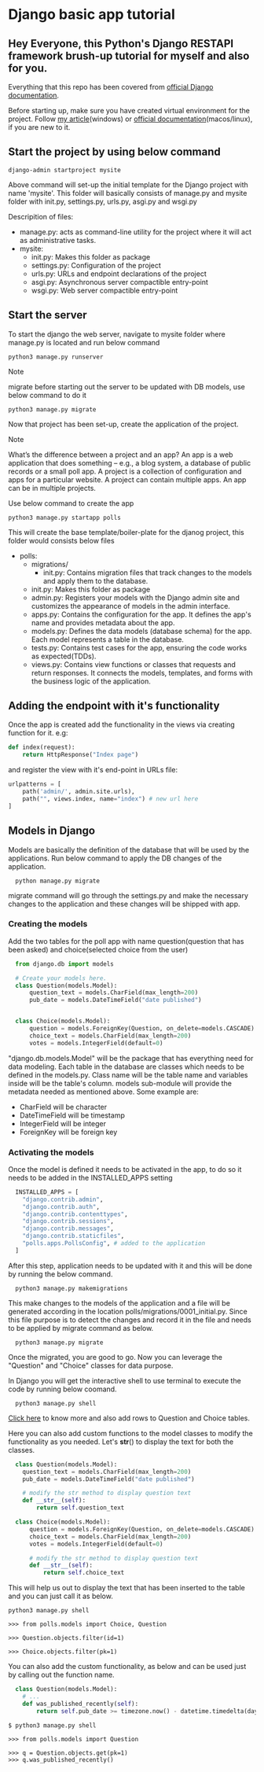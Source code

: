 # Django basic app tutorial

## Hey Everyone, this Python's Django RESTAPI framework brush-up tutorial for myself and also for you.

Everything that this repo has been covered from [official Django documentation](https://docs.djangoproject.com/en/5.1/).

Before starting up, make sure you have created virtual environment for the project. Follow [my article](https://medium.com/analytics-vidhya/python-virtual-environment-in-nutshell-abc74482fbd1)(windows) or [official documentation](https://packaging.python.org/en/latest/guides/installing-using-pip-and-virtual-environments/)(macos/linux), if you are new to it.

## Start the project by using below command

```
django-admin startproject mysite
```

Above command will set-up the initial template for the Django project with name 'mysite'. This folder will basically consists of manage.py and mysite folder with init.py, settings.py, urls.py, asgi.py and wsgi.py

Descripition of files:

- manage.py: acts as command-line utility for the project where it will act as administrative tasks.
- mysite:
  - init.py: Makes this folder as package
  - settings.py: Configuration of the project
  - urls.py: URLs and endpoint declarations of the project
  - asgi.py: Asynchronous server compactible entry-point
  - wsgi.py: Web server compactible entry-point

## Start the server

To start the django the web server, navigate to mysite folder where manage.py is located and run below command

```
python3 manage.py runserver
```

> [!NOTE]
> migrate before starting out the server to be updated with DB models, use below command to do it

```
python3 manage.py migrate
```

Now that project has been set-up, create the application of the project.

> [!NOTE]
> What’s the difference between a project and an app? An app is a web application that does something – e.g., a blog system, a database of public records or a small poll app. A project is a collection of configuration and apps for a particular website. A project can contain multiple apps. An app can be in multiple projects.

Use below command to create the app

```
python3 manage.py startapp polls
```

This will create the base template/boiler-plate for the djanog project, this folder would consists below files

- polls:
  - migrations/
    - init.py: Contains migration files that track changes to the models and apply them to the database.
  - init.py: Makes this folder as package
  - admin.py: Registers your models with the Django admin site and customizes the appearance of models in the admin interface.
  - apps.py: Contains the configuration for the app. It defines the app's name and provides metadata about the app.
  - models.py: Defines the data models (database schema) for the app. Each model represents a table in the database.
  - tests.py: Contains test cases for the app, ensuring the code works as expected(TDDs).
  - views.py: Contains view functions or classes that requests and return responses. It connects the models, templates, and forms with the business logic of the application.

## Adding the endpoint with it's functionality

Once the app is created add the functionality in the views via creating function for it. e.g:

```python
def index(request):
    return HttpResponse("Index page")
```

and register the view with it's end-point in URLs file:

```python
urlpatterns = [
    path('admin/', admin.site.urls),
    path("", views.index, name="index") # new url here
]
```

## Models in Django

Models are basically the definition of the database that will be used by the applications. Run below command to apply the DB changes of the application.

```
  python manage.py migrate
```

migrate command will go through the settings.py and make the necessary changes to the application and these changes will be shipped with app.

### Creating the models

Add the two tables for the poll app with name question(question that has been asked) and choice(selected choice from the user)

```python
  from django.db import models

  # Create your models here.
  class Question(models.Model):
      question_text = models.CharField(max_length=200)
      pub_date = models.DateTimeField("date published")


  class Choice(models.Model):
      question = models.ForeignKey(Question, on_delete=models.CASCADE)
      choice_text = models.CharField(max_length=200)
      votes = models.IntegerField(default=0)
```

"django.db.models.Model" will be the package that has everything need for data modeling. Each table in the database are classes which needs to be defined in the models.py. Class name will be the table name and variables inside will be the table's column. models sub-module will provide the metadata needed as mentioned above. Some example are:

- CharField will be character
- DateTimeField will be timestamp
- IntegerField will be integer
- ForeignKey will be foreign key

### Activating the models

Once the model is defined it needs to be activated in the app, to do so it needs to be added in the INSTALLED_APPS setting

```python
  INSTALLED_APPS = [
    "django.contrib.admin",
    "django.contrib.auth",
    "django.contrib.contenttypes",
    "django.contrib.sessions",
    "django.contrib.messages",
    "django.contrib.staticfiles",
    "polls.apps.PollsConfig", # added to the application
  ]

```

After this step, application needs to be updated with it and this will be done by running the below command.

```
  python3 manage.py makemigrations
```

This make changes to the models of the application and a file will be generated according in the location polls/migrations/0001_initial.py. Since this file purpose is to detect the changes and record it in the file and needs to be applied by migrate command as below.

```
  python3 manage.py migrate
```

Once the migrated, you are good to go. Now you can leverage the "Question" and "Choice" classes for data purpose.

In Django you will get the interactive shell to use terminal to execute the code by running below coomand.

```
  python3 manage.py shell
```

[Click here](https://docs.djangoproject.com/en/5.1/intro/tutorial02/#playing-with-the-api) to know more and also add rows to Question and Choice tables.

Here you can also add custom functions to the model classes to modify the functionality as you needed. Let's **str**() to display the text for both the classes.

```python
  class Question(models.Model):
    question_text = models.CharField(max_length=200)
    pub_date = models.DateTimeField("date published")

    # modify the str method to display question text
    def __str__(self):
        return self.question_text

  class Choice(models.Model):
      question = models.ForeignKey(Question, on_delete=models.CASCADE)
      choice_text = models.CharField(max_length=200)
      votes = models.IntegerField(default=0)

      # modify the str method to display question text
      def __str__(self):
          return self.choice_text
```

This will help us out to display the text that has been inserted to the table and you can just call it as below.

```
python3 manage.py shell

>>> from polls.models import Choice, Question

>>> Question.objects.filter(id=1)

>>> Choice.objects.filter(pk=1)
```

You can also add the custom functionality, as below and can be used just by calling out the function name.

```python
  class Question(models.Model):
    # ...
    def was_published_recently(self):
        return self.pub_date >= timezone.now() - datetime.timedelta(days=1)
```

```
$ python3 manage.py shell

>>> from polls.models import Question

>>> q = Question.objects.get(pk=1)
>>> q.was_published_recently()
```
